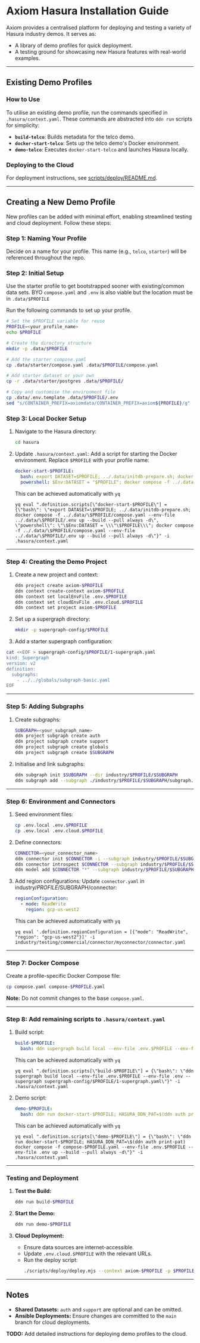# Axiom Hasura Installation Guide

Axiom provides a centralised platform for deploying and testing a variety of Hasura industry demos. It serves as:
- A library of demo profiles for quick deployment.
- A testing ground for showcasing new Hasura features with real-world examples.

---

## Existing Demo Profiles

### How to Use
To utilise an existing demo profile, run the commands specified in `.hasura/context.yaml`. These commands are abstracted into `ddn run` scripts for simplicity:
- **`build-telco`**: Builds metadata for the telco demo.
- **`docker-start-telco`**: Sets up the telco demo's Docker environment.
- **`demo-telco`**: Executes `docker-start-telco` and launches Hasura locally.

### Deploying to the Cloud
For deployment instructions, see [scripts/deploy/README.md](../scripts/deploy/README.md).


---

## Creating a New Demo Profile

New profiles can be added with minimal effort, enabling streamlined testing and cloud deployment. Follow these steps:

### Step 1: Naming Your Profile
Decide on a name for your profile. This name (e.g., `telco`, `starter`) will be referenced throughout the repo.

### Step 2: Initial Setup
Use the starter profile to get bootstrapped sooner with existing/common data sets. BYO `compose.yaml` and `.env` is also viable but the location must be in `.data/$PROFILE`

Run the following commands to set up your profile.

```bash
# Set the $PROFILE variable for reuse
PROFILE=<your_profile_name>
echo $PROFILE

# Create the directory structure
mkdir -p .data/$PROFILE

# Add the starter compose.yaml
cp .data/starter/compose.yaml .data/$PROFILE/compose.yaml

# Add starter dataset or your own
cp -r .data/starter/postgres .data/$PROFILE/

# Copy and customise the environment file
cp .data/.env.template .data/$PROFILE/.env
sed "s/CONTAINER_PREFIX=axiomdata/CONTAINER_PREFIX=axiom${PROFILE}/g" .data/$PROFILE/.env > .data/$PROFILE/.env.tmp && mv .data/$PROFILE/.env.tmp .data/$PROFILE/.env
```

### Step 3: Local Docker Setup
1. Navigate to the Hasura directory:
   ```bash
   cd hasura
   ```

2. Update `.hasura/context.yaml`:
   Add a script for starting the Docker environment. Replace `$PROFILE` with your profile name:

   ```yaml
   docker-start-$PROFILE:
     bash: export DATASET=$PROFILE; ../.data/initdb-prepare.sh; docker compose -f ../.data/$PROFILE/compose.yaml --env-file ../.data/$PROFILE/.env up --build --pull always -d
     powershell: $Env:DATASET = "$PROFILE"; docker compose -f ../.data/$PROFILE/compose.yaml --env-file ../.data/$PROFILE/.env up --build --pull always -d
   ```

   This can be achieved automatically with `yq`
   ```
   yq eval ".definition.scripts[\"docker-start-$PROFILE\"] = {\"bash\": \"export DATASET=\$PROFILE; ../.data/initdb-prepare.sh; docker compose -f ../.data/\$PROFILE/compose.yaml --env-file ../.data/\$PROFILE/.env up --build --pull always -d\", \"powershell\": \"\$Env:DATASET = \\\"\$PROFILE\\\"; docker compose -f ../.data/\$PROFILE/compose.yaml --env-file ../.data/\$PROFILE/.env up --build --pull always -d\"}" -i .hasura/context.yaml
   ```

---

### Step 4: Creating the Demo Project

1. Create a new project and context:
   ```bash
   ddn project create axiom-$PROFILE
   ddn context create-context axiom-$PROFILE
   ddn context set localEnvFile .env.$PROFILE
   ddn context set cloudEnvFile .env.cloud.$PROFILE
   ddn context set project axiom-$PROFILE
   ```

2. Set up a supergraph directory:
   ```bash
   mkdir -p supergraph-config/$PROFILE
   ```

3. Add a starter supergraph configuration:
```bash
cat <<EOF > supergraph-config/$PROFILE/1-supergraph.yaml
kind: Supergraph
version: v2
definition:
  subgraphs:
    - ../../globals/subgraph-basic.yaml
EOF
```

---

### Step 5: Adding Subgraphs
1. Create subgraphs:
   ```bash
   SUBGRAPH=<your_subgraph_name>
   ddn project subgraph create auth
   ddn project subgraph create support
   ddn project subgraph create globals
   ddn project subgraph create $SUBGRAPH
   ```

2. Initialise and link subgraphs:
   ```bash
   ddn subgraph init $SUBGRAPH --dir industry/$PROFILE/$SUBGRAPH
   ddn subgraph add --subgraph ./industry/$PROFILE/$SUBGRAPH/subgraph.yaml --target-supergraph ./supergraph-config/$PROFILE/1-supergraph.yaml
   ```

---

### Step 6: Environment and Connectors
1. Seed environment files:
   ```bash
   cp .env.local .env.$PROFILE
   cp .env.local .env.cloud.$PROFILE
   ```

2. Define connectors:
   ```bash
   CONNECTOR=<your_connector_name>
   ddn connector init $CONNECTOR -i --subgraph industry/$PROFILE/$SUBGRAPH/subgraph.yaml
   ddn connector introspect $CONNECTOR --subgraph industry/$PROFILE/$SUBGRAPH/subgraph.yaml
   ddn model add $CONNECTOR "*" --subgraph industry/$PROFILE/$SUBGRAPH/subgraph.yaml
   ```

3. Add region configurations:
   Update `connector.yaml` in industry/$PROFILE/$SUBGRAPH/connector:
   ```yaml
   regionConfiguration:
     - mode: ReadWrite
       region: gcp-us-west2
   ```

   This can be achieved automatically with `yq`
   ```
   yq eval '.definition.regionConfiguration = [{"mode": "ReadWrite", "region": "gcp-us-west2"}]' -i industry/testing/commercial/connector/myconnector/connector.yaml
   ```

---

### Step 7: Docker Compose
Create a profile-specific Docker Compose file:
```bash
cp compose.yaml compose-$PROFILE.yaml
```
**Note:** Do not commit changes to the base `compose.yaml`.

---

### Step 8: Add remaining scripts to `.hasura/context.yaml`
1. Build script:
   ```yaml
   build-$PROFILE:
     bash: ddn supergraph build local --env-file .env.$PROFILE --env-file .env --supergraph supergraph-config/$PROFILE/1-supergraph.yaml
   ```

   This can be achieved automatically with `yq`
   ```
   yq eval ".definition.scripts[\"build-$PROFILE\"] = {\"bash\": \"ddn supergraph build local --env-file .env.$PROFILE --env-file .env --supergraph supergraph-config/$PROFILE/1-supergraph.yaml\"}" -i .hasura/context.yaml
   ```

2. Demo script:
   ```yaml
   demo-$PROFILE:
     bash: ddn run docker-start-$PROFILE; HASURA_DDN_PAT=$(ddn auth print-pat) docker compose -f compose-$PROFILE.yaml --env-file .env.$PROFILE --env-file .env up --build --pull always -d
   ```

   This can be achieved automatically with `yq`
   ```
   yq eval ".definition.scripts[\"demo-$PROFILE\"] = {\"bash\": \"ddn run docker-start-$PROFILE; HASURA_DDN_PAT=\$(ddn auth print-pat) docker compose -f compose-$PROFILE.yaml --env-file .env.$PROFILE --env-file .env up --build --pull always -d\"}" -i .hasura/context.yaml
   ```

---

### Testing and Deployment

1. **Test the Build:**
   ```bash
   ddn run build-$PROFILE
   ```

2. **Start the Demo:**
   ```bash
   ddn run demo-$PROFILE
   ```

3. **Cloud Deployment:**
   - Ensure data sources are internet-accessible.
   - Update `.env.cloud.$PROFILE` with the relevant URLs.
   - Run the deploy script:
     ```bash
     ./scripts/deploy/deploy.mjs --context axiom-$PROFILE -p $PROFILE -l DEBUG
     ```

---

## Notes
- **Shared Datasets:** `auth` and `support` are optional and can be omitted.
- **Ansible Deployments:** Ensure changes are committed to the `main` branch for cloud deployments.

**TODO:** Add detailed instructions for deploying demo profiles to the cloud.
